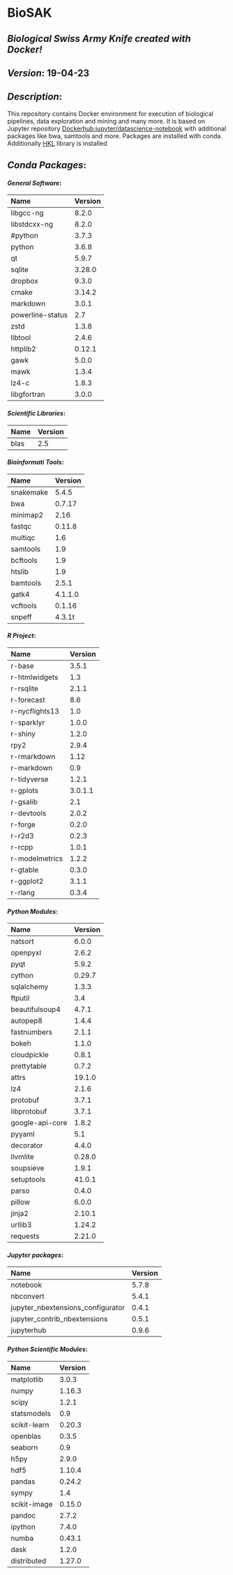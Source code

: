 # BioSAK
## _Biological Swiss Army Knife created with Docker!_

## _Version_: 19-04-23

## _Description_:

This repository contains Docker environment for execution of biological
    pipelines, data exploration and mining and many more. It is based on Jupyter
    repository [Dockerhub:jupyter/datascience-notebook](https://hub.docker.com/r/jupyter/datascience-notebook/)
    with additional packages like bwa, samtools and more. Packages are installed with conda.
    Additionally [HKL](https://github.com/grzadr/hkl) library is installed

## _Conda Packages_:
#### _General Software_:
|      Name      |     Version     |
|:---------------|:----------------|
|libgcc-ng|8.2.0|
|libstdcxx-ng|8.2.0|
|#python|3.7.3|
|python|3.6.8|
|qt|5.9.7|
|sqlite|3.28.0|
|dropbox|9.3.0|
|cmake|3.14.2|
|markdown|3.0.1|
|powerline-status|2.7|
|zstd|1.3.8|
|libtool|2.4.6|
|httplib2|0.12.1|
|gawk|5.0.0|
|mawk|1.3.4|
|lz4-c|1.8.3|
|libgfortran|3.0.0|

#### _Scientific Libraries_:
|      Name      |     Version     |
|:---------------|:----------------|
|blas | 2.5|

#### _Bioinformati Tools_:
|      Name      |     Version     |
|:---------------|:----------------|
|snakemake|5.4.5|
|bwa|0.7.17|
|minimap2|2.16|
|fastqc|0.11.8|
|multiqc|1.6|
|samtools|1.9|
|bcftools|1.9|
|htslib|1.9|
|bamtools|2.5.1|
|gatk4|4.1.1.0|
|vcftools|0.1.16|
|snpeff|4.3.1t|

#### _R Project_:
|      Name      |     Version     |
|:---------------|:----------------|
|r-base|3.5.1|
|r-htmlwidgets|1.3|
|r-rsqlite|2.1.1|
|r-forecast|8.6|
|r-nycflights13|1.0|
|r-sparklyr|1.0.0|
|r-shiny|1.2.0|
|rpy2|2.9.4|
|r-rmarkdown|1.12|
|r-markdown|0.9|
|r-tidyverse|1.2.1|
|r-gplots|3.0.1.1|
|r-gsalib|2.1|
|r-devtools|2.0.2|
|r-forge|0.2.0|
|r-r2d3|0.2.3|
|r-rcpp|1.0.1|
|r-modelmetrics|1.2.2|
|r-gtable|0.3.0|
|r-ggplot2|3.1.1|
|r-rlang|0.3.4|

#### _Python Modules_:
|      Name      |     Version     |
|:---------------|:----------------|
|natsort|6.0.0|
|openpyxl|2.6.2|
|pyqt|5.9.2|
|cython|0.29.7|
|sqlalchemy|1.3.3|
|ftputil|3.4|
|beautifulsoup4|4.7.1|
|autopep8|1.4.4|
|fastnumbers|2.1.1|
|bokeh|1.1.0|
|cloudpickle|0.8.1|
|prettytable|0.7.2|
|attrs|19.1.0|
|lz4|2.1.6|
|protobuf|3.7.1|
|libprotobuf|3.7.1|
|google-api-core|1.8.2|
|pyyaml|5.1|
|decorator|4.4.0|
|llvmlite|0.28.0|
|soupsieve|1.9.1|
|setuptools|41.0.1|
|parso|0.4.0|
|pillow|6.0.0|
|jinja2|2.10.1|
|urllib3|1.24.2|
|requests|2.21.0|

#### _Jupyter packages_:
|      Name      |     Version     |
|:---------------|:----------------|
|notebook|5.7.8|
|nbconvert|5.4.1|
|jupyter_nbextensions_configurator|0.4.1|
|jupyter_contrib_nbextensions|0.5.1|
|jupyterhub|0.9.6|

#### _Python Scientific Modules_:
|      Name      |     Version     |
|:---------------|:----------------|
|matplotlib|3.0.3|
|numpy|1.16.3|
|scipy|1.2.1|
|statsmodels|0.9|
|scikit-learn|0.20.3|
|openblas|0.3.5|
|seaborn|0.9|
|h5py|2.9.0|
|hdf5|1.10.4|
|pandas|0.24.2|
|sympy|1.4|
|scikit-image|0.15.0|
|pandoc|2.7.2|
|ipython|7.4.0|
|numba|0.43.1|
|dask|1.2.0|
|distributed|1.27.0|

